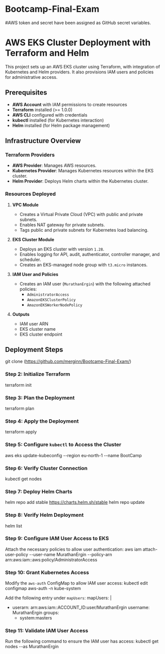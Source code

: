 ﻿# Bootcamp-Final-Exam
#AWS token and secret have been assigned as GitHub secret variables.

# AWS EKS Cluster Deployment with Terraform and Helm

This project sets up an AWS EKS cluster using Terraform, with integration of Kubernetes and Helm providers. It also provisions IAM users and policies for administrative access.

## Prerequisites

- **AWS Account** with IAM permissions to create resources
- **Terraform** installed (>= 1.0.0)
- **AWS CLI** configured with credentials
- **kubectl** installed (for Kubernetes interaction)
- **Helm** installed (for Helm package management)

## Infrastructure Overview

### Terraform Providers
- **AWS Provider**: Manages AWS resources.
- **Kubernetes Provider**: Manages Kubernetes resources within the EKS cluster.
- **Helm Provider**: Deploys Helm charts within the Kubernetes cluster.

### Resources Deployed
1. **VPC Module**
   - Creates a Virtual Private Cloud (VPC) with public and private subnets.
   - Enables NAT gateway for private subnets.
   - Tags public and private subnets for Kubernetes load balancing.

2. **EKS Cluster Module**
   - Deploys an EKS cluster with version `1.28`.
   - Enables logging for API, audit, authenticator, controller manager, and scheduler.
   - Creates an EKS-managed node group with `t3.micro` instances.

3. **IAM User and Policies**
   - Creates an IAM user (`MurathanErgin`) with the following attached policies:
     - `AdministratorAccess`
     - `AmazonEKSClusterPolicy`
     - `AmazonEKSWorkerNodePolicy`

4. **Outputs**
   - IAM user ARN
   - EKS cluster name
   - EKS cluster endpoint

## Deployment Steps
git clone (https://github.com/merginn/Bootcamp-Final-Exam/)

### Step 2: Initialize Terraform
terraform init

### Step 3: Plan the Deployment
terraform plan

### Step 4: Apply the Deployment
terraform apply

### Step 5: Configure `kubectl` to Access the Cluster
aws eks update-kubeconfig --region eu-north-1 --name BootCamp

### Step 6: Verify Cluster Connection
kubectl get nodes

### Step 7: Deploy Helm Charts
helm repo add stable https://charts.helm.sh/stable
helm repo update

### Step 8: Verify Helm Deployment
helm list

### Step 9: Configure IAM User Access to EKS
Attach the necessary policies to allow user authentication:
aws iam attach-user-policy --user-name MurathanErgin --policy-arn arn:aws:iam::aws:policy/AdministratorAccess

### Step 10: Grant Kubernetes Access
Modify the `aws-auth` ConfigMap to allow IAM user access:
kubectl edit configmap aws-auth -n kube-system

Add the following entry under `mapUsers`:
mapUsers: |
  - userarn: arn:aws:iam::ACCOUNT_ID:user/MurathanErgin
    username: MurathanErgin
    groups:
      - system:masters

### Step 11: Validate IAM User Access
Run the following command to ensure the IAM user has access:
kubectl get nodes --as MurathanErgin





